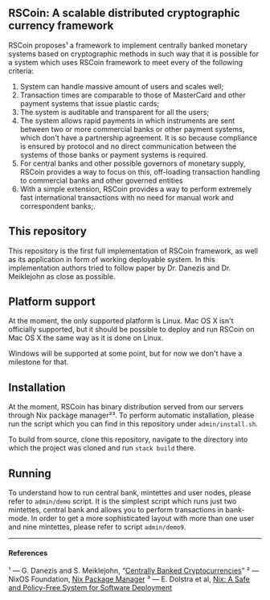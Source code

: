 RSCoin: A scalable distributed cryptographic currency framework
---

RSCoin proposes¹ a framework to implement centrally banked monetary
systems based on cryptographic methods in such way that it is possible
for a system which uses RSCoin framework to meet every of the following
criteria:

  1. System can handle massive amount of users and scales well;
  2. Transaction times are comparable to those of MasterCard and other
     payment systems that issue plastic cards;
  3. The system is auditable and transparent for all the users;
  4. The system allows rapid payments in which instruments are sent between
     two or more commercial banks or other payment systems, which don't
     have a partnership agreement. It is so because compliance is
     ensured by protocol and no direct communication between the systems
     of those banks or payment systems is required.
  5. For central banks and other possible governors of monetary supply,
     RSCoin provides a way to focus on this, off-loading transaction
     handling to commercial banks and other governed entities
  6. With a simple extension, RSCoin provides a way to perform extremely
     fast international transactions with no need for manual work and
     correspondent banks;.

This repository
---

This repository is the first full implementation of RSCoin framework, as
well as its application in form of working deployable system. In this
implementation authors tried to follow paper by Dr. Danezis and Dr.
Meiklejohn as close as possible.

Platform support
---

At the moment, the only supported platform is Linux. Mac OS X isn't
officially supported, but it should be possible to deploy and run RSCoin
on Mac OS X the same way as it is done on Linux.

Windows will be supported at some point, but for now we don't have a
milestone for that.

Installation
---

At the moment, RSCoin has binary distribution served from our servers
through Nix package manager²³. To perform automatic installation, please
run the script which you can find in this repository under
``admin/install.sh``.

To build from source, clone this repository, navigate to the directory
into which the project was cloned and run ``stack build`` there.

Running
---

To understand how to run central bank, mintettes and user nodes, please
refer to ``admin/demo`` script. It is the simplest script which runs
just two mintettes, central bank and allows you to perform transactions
in bank-mode. In order to get a more sophisticated layout with more than
one user and nine mintettes, please refer to script ``admin/demo9``.

---

#### References

¹ — G. Danezis and S. Meiklejohn, “[Centrally Banked Cryptocurrencies](https://eprint.iacr.org/2015/502.pdf)”
² — NixOS Foundation, [Nix Package Manager](https://nixos.org/nix/)
³ — E. Dolstra et al,
[Nix: A Safe and Policy-Free System for Software Deployment](http://nixos.org/~eelco/pubs/nspfssd-lisa2004-final.pdf)
